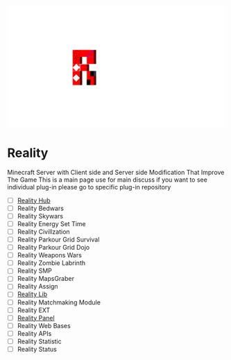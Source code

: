 <p align="center">
  <img width="500" alt="reality logo" src="Realitytypo.png">
</p>

# Reality

Minecraft Server with Client side and Server side Modification That Improve The Game
This is a main page use for main discuss if you want to see individual plug-in please go to specific plug-in repository

- [ ] [Reality Hub](https://github.com/Loop-Development-Community/realityhub)
- [ ] Reality Bedwars
- [ ] Reality Skywars
- [ ] Reality Energy Set Time
- [ ] Reality Civillzation
- [ ] Reality Parkour Grid Survival
- [ ] Reality Parkour Grid Dojo
- [ ] Reality Weapons Wars
- [ ] Reality Zombie Labrinth
- [ ] Reality SMP
- [ ] Reality MapsGraber
- [ ] Reality Assign
- [ ] [Reality Lib](https://github.com/Loop-Development-Community/realitylib)
- [ ] Reality Matchmaking Module
- [ ] Reality EXT
- [ ] [Reality Panel](https://github.com/Loop-Development-Community/realitypanel)
- [ ] Reality Web Bases
- [ ] Reality APIs
- [ ] Reality Statistic
- [ ] Reality Status
